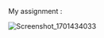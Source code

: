 My assignment :

![Screenshot_1701434033](https://github.com/alifjs/Mobile-app-assignment-2/assets/92691751/5d7e6a98-2f97-420a-8de3-17948e70c876)
